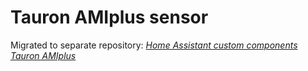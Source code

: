 # Tauron AMIplus sensor

Migrated to separate repository: [*Home Assistant custom components Tauron AMIplus*](https://github.com/PiotrMachowski/Home-Assistant-custom-components-Tauron-AMIplus)